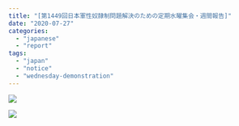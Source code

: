 ```yaml
---
title: "[第1449回日本軍性奴隷制問題解決のための定期水曜集会・週間報告]"
date: "2020-07-27"
categories: 
  - "japanese"
  - "report"
tags: 
  - "japan"
  - "notice"
  - "wednesday-demonstration"
---
```


![](https://womenandwar.net/kr/wp-content/uploads/2020/07/강혜정-20200722-1449차-수요시위-경과보고-번역-第1449回水曜集会・週間報告.pdf_page_1-791x1024.jpg)

![](https://womenandwar.net/kr/wp-content/uploads/2020/07/강혜정-20200722-1449차-수요시위-경과보고-번역-第1449回水曜集会・週間報告.pdf_page_2-791x1024.jpg)
